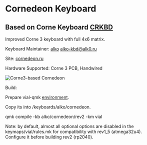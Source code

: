 # Cornedeon Keyboard
## Based on Corne Keyboard [CRKBD](https://github.com/foostan/crkbd)
Improved Corne 3 keyboard with full 4x6 matrix.

Keyboard Maintainer: [alko](https://github.com/alko-kbd) [alko-kbd@alk0.ru](mailto:alko-kbd@alk0.ru)

Site: [cornedeon.ru](https://cornedeon.ru)

Hardware Supported: Corne 3 PCB, Handwired

![Corne3-based Cornedeon](https://cornedeon.ru/img/cornedeon_3_overviev.jpg)

Build:

Prepare vial-qmk [environment](https://get.vial.today/docs/porting-to-vial.html).

Copy its into /keyboards/alko/cornedeon.

qmk compile -kb alko/cornedeon/rev2 -km vial

Note: by default, almost all optional options are disabled in the keymaps/vial/rules.mk for compatibility with rev1_5 (atmega32u4). Configure it before building rev2 (rp2040).
